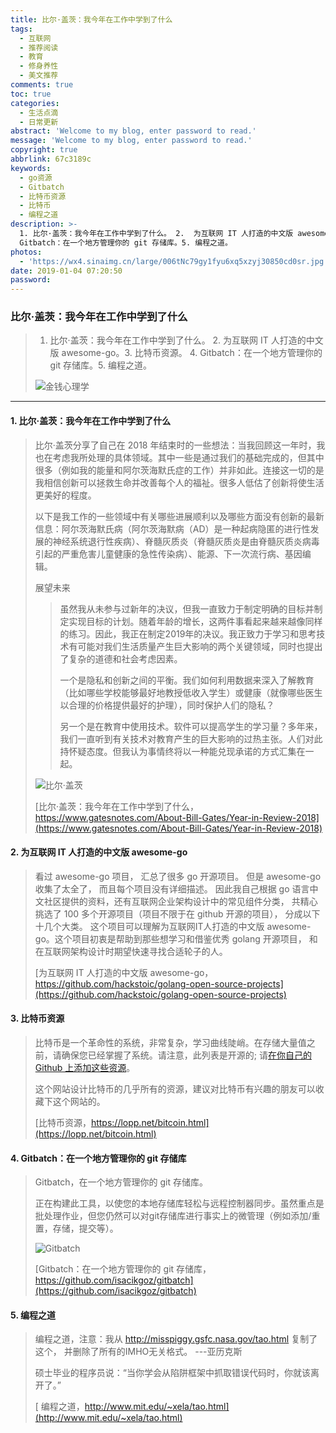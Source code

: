 ```yaml
---
title: 比尔·盖茨：我今年在工作中学到了什么
tags:
  - 互联网
  - 推荐阅读
  - 教育
  - 修身养性
  - 美文推荐
comments: true
toc: true
categories:
  - 生活点滴
  - 日常更新
abstract: 'Welcome to my blog, enter password to read.'
message: 'Welcome to my blog, enter password to read.'
copyright: true
abbrlink: 67c3189c
keywords:
  - go资源
  - Gitbatch
  - 比特币资源
  - 比特币
  - 编程之道
description: >-
  1. 比尔·盖茨：我今年在工作中学到了什么。 2.  为互联网 IT 人打造的中文版 awesome-go。3.  比特币资源。 4.
  Gitbatch：在一个地方管理你的 git 存储库。5. 编程之道。
photos:
  - 'https://wx4.sinaimg.cn/large/006tNc79gy1fyu6xq5xzyj30850cd0sr.jpg'
date: 2019-01-04 07:20:50
password:
---
```

<script type="text/javascript" src="/js/src/bai.js"></script>

### 比尔·盖茨：我今年在工作中学到了什么
>  1. 比尔·盖茨：我今年在工作中学到了什么。 2.  为互联网 IT 人打造的中文版 awesome-go。3.  比特币资源。 4. Gitbatch：在一个地方管理你的 git 存储库。5. 编程之道。
>
> ![金钱心理学](https://wx2.sinaimg.cn/large/006tNc79gy1fyu5jijcbzj30sg0hs40l.jpg)

---
#### 1. 比尔·盖茨：我今年在工作中学到了什么
> 比尔·盖茨分享了自己在 2018 年结束时的一些想法：当我回顾这一年时，我也在考虑我所处理的具体领域。其中一些是通过我们的基础完成的，但其中很多（例如我的能量和阿尔茨海默氏症的工作）并非如此。连接这一切的是我相信创新可以拯救生命并改善每个人的福祉。很多人低估了创新将使生活更美好的程度。
>
> 以下是我工作的一些领域中有关哪些进展顺利以及哪些方面没有创新的最新信息：阿尔茨海默氏病（阿尔茨海默病（AD）是一种起病隐匿的进行性发展的神经系统退行性疾病）、脊髓灰质炎（脊髓灰质炎是由脊髓灰质炎病毒引起的严重危害儿童健康的急性传染病）、能源、下一次流行病、基因编辑。
>
> 展望未来
>
>> 虽然我从未参与过新年的决议，但我一直致力于制定明确的目标并制定实现目标的计划。随着年龄的增长，这两件事看起来越来越像同样的练习。因此，我正在制定2019年的决议。我正致力于学习和思考技术有可能对我们生活质量产生巨大影响的两个关键领域，同时也提出了复杂的道德和社会考虑因素。
>>
>> 一个是隐私和创新之间的平衡。我们如何利用数据来深入了解教育（比如哪些学校能够最好地教授低收入学生）或健康（就像哪些医生以合理的价格提供最好的护理），同时保护人们的隐私？
>>
>> 另一个是在教育中使用技术。软件可以提高学生的学习量？多年来，我们一直听到有关技术对教育产生的巨大影响的过热主张。人们对此持怀疑态度。但我认为事情终将以一种能兑现承诺的方式汇集在一起。
>
> ![比尔·盖茨](https://wx2.sinaimg.cn/large/006tNc79gy1fyu5eag4etj30si0f5q6m.jpg)
>
> [比尔·盖茨：我今年在工作中学到了什么，https://www.gatesnotes.com/About-Bill-Gates/Year-in-Review-2018](https://www.gatesnotes.com/About-Bill-Gates/Year-in-Review-2018)

#### 2. 为互联网 IT 人打造的中文版 awesome-go
> 看过 awesome-go 项目， 汇总了很多 go 开源项目。 但是 awesome-go 收集了太全了， 而且每个项目没有详细描述。 因此我自己根据 go 语言中文社区提供的资料，还有互联网企业架构设计中的常见组件分类， 共精心挑选了 100 多个开源项目（项目不限于在 github 开源的项目）， 分成以下十几个大类。 这个项目可以理解为互联网IT人打造的中文版 awesome-go。这个项目初衷是帮助到那些想学习和借鉴优秀 golang 开源项目， 和在互联网架构设计时期望快速寻找合适轮子的人。
>
> [为互联网 IT 人打造的中文版 awesome-go，https://github.com/hackstoic/golang-open-source-projects](https://github.com/hackstoic/golang-open-source-projects)

#### 3. 比特币资源
> 比特币是一个革命性的系统，非常复杂，学习曲线陡峭。在存储大量值之前，请确保您已经掌握了系统。请注意，此列表是开源的; 请[在你自己的 Github 上添加这些资源](https://github.com/jlopp/lopp.net/blob/master/bitcoin.html)。
>
> 这个网站设计比特币的几乎所有的资源，建议对比特币有兴趣的朋友可以收藏下这个网站的。
>
> [比特币资源，https://lopp.net/bitcoin.html](https://lopp.net/bitcoin.html)

#### 4. Gitbatch：在一个地方管理你的 git 存储库
> Gitbatch，在一个地方管理你的 git 存储库。
>
> 正在构建此工具，以使您的本地存储库轻松与远程控制器同步。虽然重点是批处理作业，但您仍然可以对git存储库进行事实上的微管理（例如添加/重置，存储，提交等）。
>
> ![Gitbatch](https://wx3.sinaimg.cn/large/006tNc79gy1fyu5cnahp1j30ov0by0t7.jpg)
>
> [Gitbatch：在一个地方管理你的 git 存储库，https://github.com/isacikgoz/gitbatch](https://github.com/isacikgoz/gitbatch)

#### 5. 编程之道
>  编程之道，注意：我从 http://misspiggy.gsfc.nasa.gov/tao.html 复制了这个， 并删除了所有的IMHO无关格式。 ---亚历克斯
>
> 硕士毕业的程序员说：“当你学会从陷阱框架中抓取错误代码时，你就该离开了。”
>
> [ 编程之道，http://www.mit.edu/~xela/tao.html](http://www.mit.edu/~xela/tao.html)


